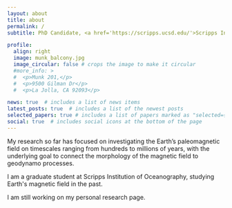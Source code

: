 ```yaml
---
layout: about
title: about
permalink: /
subtitle: PhD Candidate, <a href='https://scripps.ucsd.edu/'>Scripps Institution of Oceanography</a>, <a href='https://igpp.ucsd.edu/'>Institute of Geophysics and Planetary Physics</a> <p> nclizzie@ucsd.edu <p>

profile:
  align: right
  image: munk_balcony.jpg
  image_circular: false # crops the image to make it circular
  #more_info: >
  #  <p>Munk 201,</p>
  #  <p>9500 Gilman Dr</p>
  #  <p>La Jolla, CA 92093</p>

news: true  # includes a list of news items
latest_posts: true  # includes a list of the newest posts
selected_papers: true # includes a list of papers marked as "selected={true}"
social: true  # includes social icons at the bottom of the page
---
```



My research so far has focused on investigating the Earth’s paleomagnetic field on timescales ranging from hundreds to millions of years, with the underlying goal to connect the morphology of the magnetic field to geodynamo processes.

I am a graduate student at Scripps Institution of Oceanography, studying Earth's magnetic field in the past.

I am still working on my personal research page.